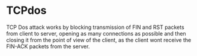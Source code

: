# TCPdos
TCP Dos attack works by blocking transmission of FIN and RST packets from client to server, opening as many connections as possible and then closing it from the point of view of the client, as the client wont receive the FIN-ACK packets from the server.
